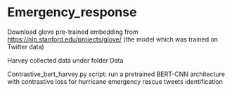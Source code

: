 # Emergency_response

Download glove pre-trained embedding from https://nlp.stanford.edu/projects/glove/ (the model which was trained on Twitter data)

Harvey collected data under folder Data

Contrastive_bert_harvey.py script: run a pretrained BERT-CNN architecture with contrastive loss for hurricane emergency rescue tweets identification

